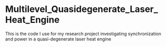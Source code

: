 # Multilevel_Quasidegenerate_Laser_Heat_Engine
This is the code I use for my research project investigating synchronization and power in a quasi-degenerate laser heat engine
